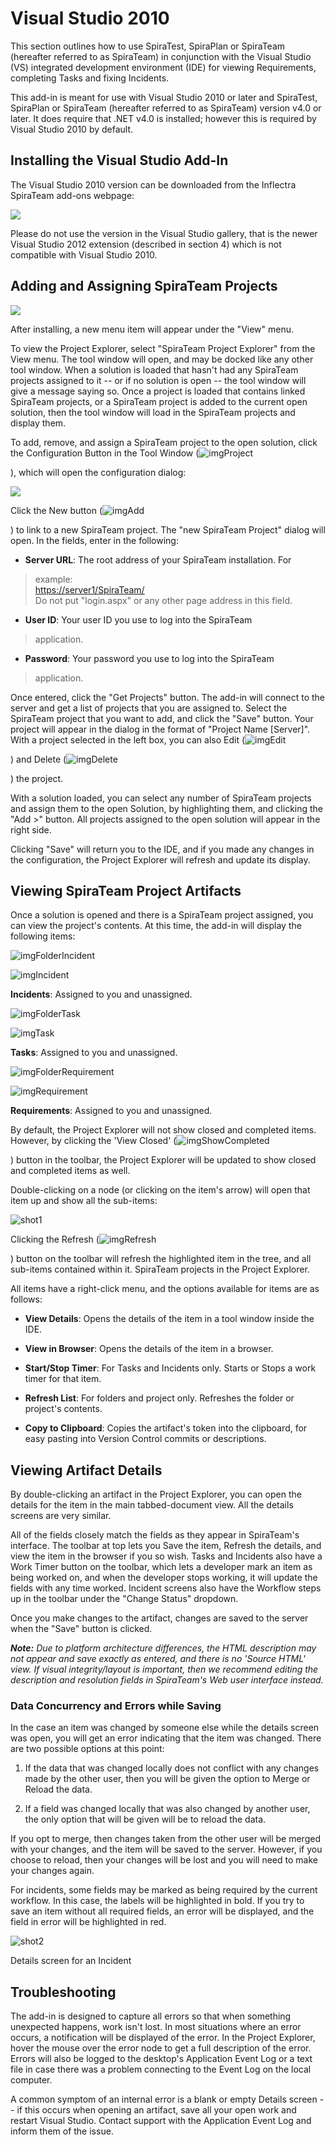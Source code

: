 # Visual Studio 2010

This section outlines how to use SpiraTest, SpiraPlan or SpiraTeam
(hereafter referred to as SpiraTeam) in conjunction with the Visual
Studio (VS) integrated development environment (IDE) for viewing
Requirements, completing Tasks and fixing Incidents.

This add-in is meant for use with Visual Studio 2010 or later and
SpiraTest, SpiraPlan or SpiraTeam (hereafter referred to as SpiraTeam)
version v4.0 or later. It does require that .NET v4.0 is installed;
however this is required by Visual Studio 2010 by default.

## Installing the Visual Studio Add-In

The Visual Studio 2010 version can be downloaded from the Inflectra
SpiraTeam add-ons webpage:

![](./img/SpiraTestPlanTeam_IDE_Integration_Guide54.png)




Please do not use the version in the Visual Studio gallery, that is the
newer Visual Studio 2012 extension (described in section 4) which is not
compatible with Visual Studio 2010.

## Adding and Assigning SpiraTeam Projects

![](./img/SpiraTestPlanTeam_IDE_Integration_Guide55.png)


After installing, a new menu item will
appear under the "View" menu.

To view the Project Explorer, select "SpiraTeam Project Explorer" from
the View menu. The tool window will open, and may be docked like any
other tool window. When a solution is loaded that hasn't had any
SpiraTeam projects assigned to it -- or if no solution is open -- the
tool window will give a message saying so. Once a project is loaded that
contains linked SpiraTeam projects, or a SpiraTeam project is added to
the current open solution, then the tool window will load in the
SpiraTeam projects and display them.

To add, remove, and assign a SpiraTeam project to the open solution,
click the Configuration Button in the Tool Window
(![imgProject](./img/SpiraTestPlanTeam_IDE_Integration_Guide56.png)


), which will open the configuration
dialog:

![](./img/SpiraTestPlanTeam_IDE_Integration_Guide57.png)




Click the New button
(![imgAdd](./img/SpiraTestPlanTeam_IDE_Integration_Guide58.png)


) to link to a new SpiraTeam project. The
"new SpiraTeam Project" dialog will open. In the fields, enter in the
following:

-   **Server URL**: The root address of your SpiraTeam installation. For
> example:\
> <https://server1/SpiraTeam/>\
> Do not put "login.aspx" or any other page address in this field.

-   **User ID**: Your user ID you use to log into the SpiraTeam
> application.

-   **Password**: Your password you use to log into the SpiraTeam
> application.

Once entered, click the "Get Projects" button. The add-in will connect
to the server and get a list of projects that you are assigned to.
Select the SpiraTeam project that you want to add, and click the "Save"
button. Your project will appear in the dialog in the format of "Project
Name \[Server\]". With a project selected in the left box, you can also
Edit
(![imgEdit](./img/SpiraTestPlanTeam_IDE_Integration_Guide59.png)


) and Delete
(![imgDelete](./img/SpiraTestPlanTeam_IDE_Integration_Guide60.png)


) the project.

With a solution loaded, you can select any number of SpiraTeam projects
and assign them to the open Solution, by highlighting them, and clicking
the "Add \>" button. All projects assigned to the open solution will
appear in the right side.

Clicking "Save" will return you to the IDE, and if you made any changes
in the configuration, the Project Explorer will refresh and update its
display.

## Viewing SpiraTeam Project Artifacts

Once a solution is opened and there is a SpiraTeam project assigned, you
can view the project's contents. At this time, the add-in will display
the following items:

![imgFolderIncident](./img/SpiraTestPlanTeam_IDE_Integration_Guide61.png)


![imgIncident](./img/SpiraTestPlanTeam_IDE_Integration_Guide62.png)


 **Incidents**: Assigned to you and
unassigned.

![imgFolderTask](./img/SpiraTestPlanTeam_IDE_Integration_Guide63.png)


![imgTask](./img/SpiraTestPlanTeam_IDE_Integration_Guide64.png)


 **Tasks**: Assigned to you and
unassigned.

![imgFolderRequirement](./img/SpiraTestPlanTeam_IDE_Integration_Guide65.png)


![imgRequirement](./img/SpiraTestPlanTeam_IDE_Integration_Guide66.png)


 **Requirements**: Assigned to you and
unassigned.

By default, the Project Explorer will not show closed and completed
items. However, by clicking the 'View Closed'
(![imgShowCompleted](./img/SpiraTestPlanTeam_IDE_Integration_Guide67.png)


) button in the toolbar, the Project
Explorer will be updated to show closed and completed items as well.

Double-clicking on a node (or clicking on the item's arrow) will open
that item up and show all the sub-items:

![shot1](./img/SpiraTestPlanTeam_IDE_Integration_Guide68.png)




Clicking the Refresh
(![imgRefresh](./img/SpiraTestPlanTeam_IDE_Integration_Guide69.png)


) button on the toolbar will refresh the
highlighted item in the tree, and all sub-items contained within it.
SpiraTeam projects in the Project Explorer.

All items have a right-click menu, and the options available for items
are as follows:

-   **View Details**: Opens the details of the item in a tool window
inside the IDE.

-   **View in Browser**: Opens the details of the item in a browser.

-   **Start/Stop Timer**: For Tasks and Incidents only. Starts or Stops
a work timer for that item.

-   **Refresh List**: For folders and project only. Refreshes the folder
or project's contents.

-   **Copy to Clipboard**: Copies the artifact's token into the
clipboard, for easy pasting into Version Control commits or
descriptions.

## Viewing Artifact Details

By double-clicking an artifact in the Project Explorer, you can open the
details for the item in the main tabbed-document view. All the details
screens are very similar.

All of the fields closely match the fields as they appear in SpiraTeam's
interface. The toolbar at top lets you Save the item, Refresh the
details, and view the item in the browser if you so wish. Tasks and
Incidents also have a Work Timer button on the toolbar, which lets a
developer mark an item as being worked on, and when the developer stops
working, it will update the fields with any time worked. Incident
screens also have the Workflow steps up in the toolbar under the "Change
Status" dropdown.

Once you make changes to the artifact, changes are saved to the server
when the "Save" button is clicked.

***Note:** Due to platform architecture differences, the HTML
description may not appear and save exactly as entered, and there is no
'Source HTML' view. If visual integrity/layout is important, then we
recommend editing the description and resolution fields in SpiraTeam's
Web user interface instead.*

### Data Concurrency and Errors while Saving

In the case an item was changed by someone else while the details screen
was open, you will get an error indicating that the item was changed.
There are two possible options at this point:

1.  If the data that was changed locally does not conflict with any
changes made by the other user, then you will be given the option to
Merge or Reload the data.

2.  If a field was changed locally that was also changed by another
user, the only option that will be given will be to reload the data.

If you opt to merge, then changes taken from the other user will be
merged with your changes, and the item will be saved to the server.
However, if you choose to reload, then your changes will be lost and you
will need to make your changes again.

For incidents, some fields may be marked as being required by the
current workflow. In this case, the labels will be highlighted in bold.
If you try to save an item without all required fields, an error will be
displayed, and the field in error will be highlighted in red.

![shot2](./img/SpiraTestPlanTeam_IDE_Integration_Guide70.png)




Details screen for an Incident

## Troubleshooting

The add-in is designed to capture all errors so that when something
unexpected happens, work isn't lost. In most situations where an error
occurs, a notification will be displayed of the error. In the Project
Explorer, hover the mouse over the error node to get a full description
of the error. Errors will also be logged to the desktop's Application
Event Log or a text file in case there was a problem connecting to the
Event Log on the local computer.

A common symptom of an internal error is a blank or empty Details screen
-- if this occurs when opening an artifact, save all your open work and
restart Visual Studio. Contact support with the Application Event Log
and inform them of the issue.

